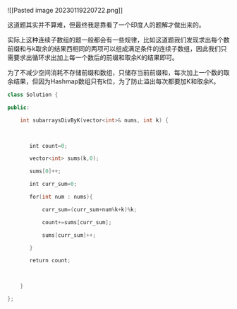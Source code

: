 ![[Pasted image 20230119220722.png]]

这道题其实并不算难，但最终我是靠看了一个印度人的题解才做出来的。

实际上这种连续子数组的题一般都会有一些规律，比如这道题我们发现求出每个数前缀和与k取余的结果西相同的两项可以组成满足条件的连续子数组，因此我们只需要求出循环求出加上每一个数后的前缀和取余K的结果即可。

为了不减少空间消耗不存储前缀和数组，只储存当前前缀和，每次加上一个数的取余结果，但因为Hashmap数组只有k位，为了防止溢出每次都要加K和取余K。

```c++
class Solution {

public:

    int subarraysDivByK(vector<int>& nums, int k) {

  

       int count=0;

       vector<int> sums(k,0);

       sums[0]++;

       int curr_sum=0;

       for(int num : nums){

           curr_sum=(curr_sum+num%k+k)%k;

           count+=sums[curr_sum];

           sums[curr_sum]++;

       }

       return count;

  

    }

};
```
